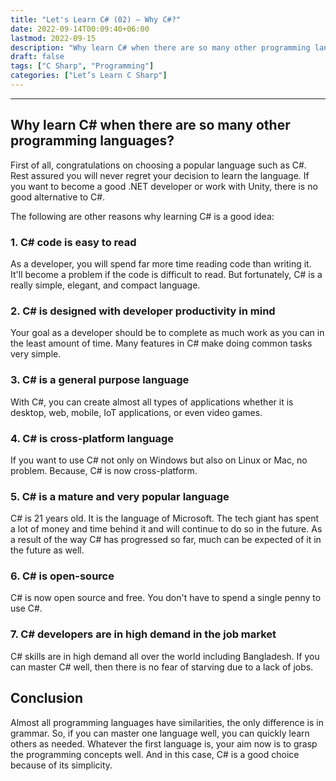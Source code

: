 ```yaml
---
title: "Let's Learn C# (02) — Why C#?"
date: 2022-09-14T00:09:40+06:00
lastmod: 2022-09-15
description: "Why learn C# when there are so many other programming languages? First of all, congratulations on choosing a popular language such as C#. Rest assured you will never regret your decision to learn the language. If you want to become a good .NET developer or work with Unity, there is no good alternative to C#. The following are other reasons why learning C# is a good idea:"
draft: false
tags: ["C Sharp", "Programming"]
categories: ["Let’s Learn C Sharp"]
---
```


<hr>

## Why learn C# when there are so many other programming languages?

First of all, congratulations on choosing a popular language such as C#. Rest assured you will never regret your decision to learn the language. If you want to become a good .NET developer or work with Unity, there is no good alternative to C#.

The following are other reasons why learning C# is a good idea:

### 1. C# code is easy to read

As a developer, you will spend far more time reading code than writing it. It'll become a problem if the code is difficult to read. But fortunately, C# is a really simple, elegant, and compact language.

### 2. C# is designed with developer productivity in mind

Your goal as a developer should be to complete as much work as you can in the least amount of time. Many features in C# make doing common tasks very simple.

### 3. C# is a general purpose language

With C#, you can create almost all types of applications whether it is desktop, web, mobile, IoT applications, or even video games. 

### 4. C# is cross-platform language

If you want to use C# not only on Windows but also on Linux or Mac, no problem. Because, C# is now cross-platform.

### 5. C# is a mature and very popular language

C# is 21 years old. It is the language of Microsoft. The tech giant has spent a lot of money and time behind it and will continue to do so in the future. As a result of the way C# has progressed so far, much can be expected of it in the future as well.

### 6. C# is open-source
C# is now open source and free. You don't have to spend a single penny to use C#.

### 7. C# developers are in high demand in the job market

C# skills are in high demand all over the world including Bangladesh. If you can master C# well, then there is no fear of starving due to a lack of jobs.

## Conclusion

Almost all programming languages have similarities, the only difference is in grammar. So, if you can master one language well, you can quickly learn others as needed. Whatever the first language is, your aim now is to grasp the programming concepts well. And in this case, C# is a good choice because of its simplicity.











